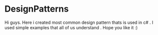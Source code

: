 # DesignPatterns
Hi guys. Here i created most common design pattern thats is used in c# . I used simple examples that all of us understand . Hope you like it :)
